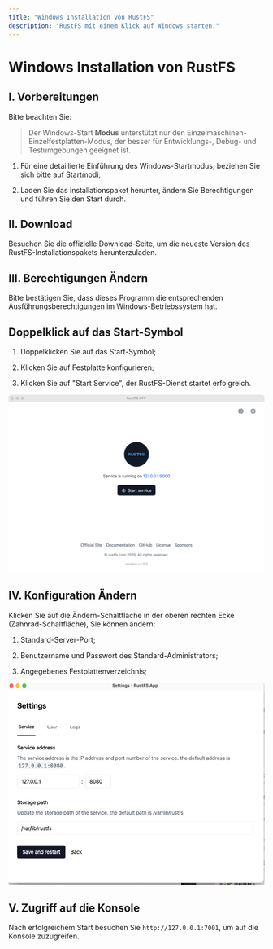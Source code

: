 ```yaml
---
title: "Windows Installation von RustFS"
description: "RustFS mit einem Klick auf Windows starten."
---
```


# Windows Installation von RustFS

## I. Vorbereitungen

Bitte beachten Sie:

> Der Windows-Start **Modus** unterstützt nur den Einzelmaschinen-Einzelfestplatten-Modus, der besser für Entwicklungs-, Debug- und Testumgebungen geeignet ist.


1. Für eine detaillierte Einführung des Windows-Startmodus, beziehen Sie sich bitte auf [Startmodi](../linux/index.md#mode);

2. Laden Sie das Installationspaket herunter, ändern Sie Berechtigungen und führen Sie den Start durch.


## II. Download

Besuchen Sie die offizielle Download-Seite, um die neueste Version des RustFS-Installationspakets herunterzuladen.


## III. Berechtigungen Ändern

Bitte bestätigen Sie, dass dieses Programm die entsprechenden Ausführungsberechtigungen im Windows-Betriebssystem hat.


## Doppelklick auf das Start-Symbol

1. Doppelklicken Sie auf das Start-Symbol;

2. Klicken Sie auf Festplatte konfigurieren;

3. Klicken Sie auf "Start Service", der RustFS-Dienst startet erfolgreich.


<img src="./images/windows-setup.jpg" alt="Windows-Start" />



## IV. Konfiguration Ändern

Klicken Sie auf die Ändern-Schaltfläche in der oberen rechten Ecke (Zahnrad-Schaltfläche), Sie können ändern:

1. Standard-Server-Port;

2. Benutzername und Passwort des Standard-Administrators;

3. Angegebenes Festplattenverzeichnis;

<img src="./images/setting.jpg" alt="RustFS Windows-Konfiguration" />



## V. Zugriff auf die Konsole


Nach erfolgreichem Start besuchen Sie `http://127.0.0.1:7001`, um auf die Konsole zuzugreifen.

